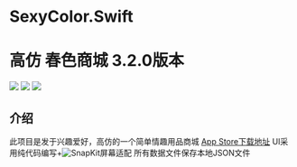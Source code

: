# SexyColor.Swift


# 高仿 春色商城 3.2.0版本

<a href="https://developer.apple.com/swift"><img src="https://img.shields.io/badge/language-swift3-f48041.svg?style=flat"></a>
<a href="https://developer.apple.com/ios"><img src="https://img.shields.io/badge/platform-iOS8-blue.svg?style=flat"></a>
<a href="https://https://github.com/iCodeForever/ifanr/blob/develop/LICENSE"><img src="http://img.shields.io/badge/license-MIT-lightgrey.svg?style=flat"></a>

## 介绍
此项目是发于兴趣爱好，高仿的一个简单情趣用品商城  <a href="https://itunes.apple.com/cn/app/id1124341176?mt=8">App Store下载地址</a>
UI采用纯代码编写+![SnapKit](https://github.com/SnapKit/SnapKit)屏幕适配
所有数据文件保存本地JSON文件

